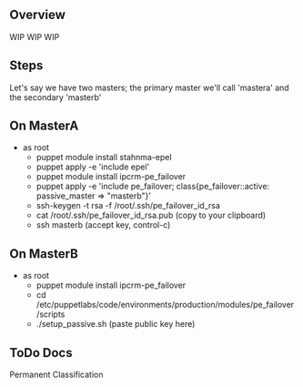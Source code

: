 ## Overview

WIP WIP WIP

## Steps
Let's say we have two masters; the primary master we'll call 'mastera' and the secondary 'masterb'


## On MasterA

- as root
  - puppet module install stahnma-epel
  - puppet apply -e 'include epel'
  - puppet module install ipcrm-pe_failover
  - puppet apply -e 'include pe_failover; class{pe_failover::active: passive_master => "masterb"}'
  - ssh-keygen -t rsa -f /root/.ssh/pe_failover_id_rsa
  - cat /root/.ssh/pe_failover_id_rsa.pub (copy to your clipboard)
  - ssh masterb (accept key, control-c)

## On MasterB
- as root
  - puppet module install ipcrm-pe_failover
  - cd /etc/puppetlabs/code/environments/production/modules/pe_failover/scripts
  - ./setup_passive.sh (paste public key here)



## ToDo Docs

Permanent Classification
